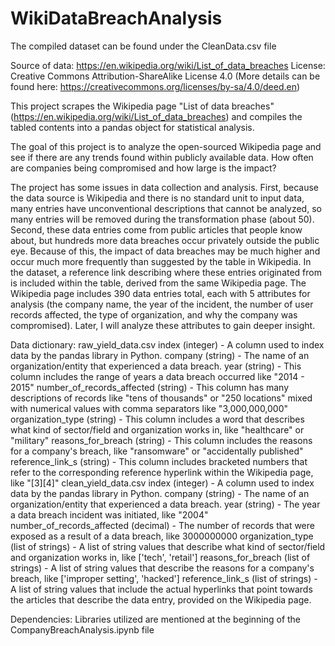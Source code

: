# WikiDataBreachAnalysis

The compiled dataset can be found under the CleanData.csv file

Source of data: https://en.wikipedia.org/wiki/List_of_data_breaches
License: Creative Commons Attribution-ShareAlike License 4.0 (More details can be found here: https://creativecommons.org/licenses/by-sa/4.0/deed.en)

This project scrapes the Wikipedia page "List of data breaches" (https://en.wikipedia.org/wiki/List_of_data_breaches) and compiles the tabled contents into a pandas object for statistical analysis.

The goal of this project is to analyze the open-sourced Wikipedia page and see if there are any trends found within publicly available data. How often are companies being compromised and how large is the impact?

The project has some issues in data collection and analysis. First, because the data source is Wikipedia and there is no standard unit to input data, many entries have unconventional descriptions that cannot be analyzed, so many entries will be removed during the transformation phase (about 50). Second, these data entries come from public articles that people know about, but hundreds more data breaches occur privately outside the public eye. Because of this, the impact of data breaches may be much higher and occur much more frequently than suggested by the table in Wikipedia. In the dataset, a reference link describing where these entries originated from is included within the table, derived from the same Wikipedia page. The Wikipedia page includes 390 data entries total, each with 5 attributes for analysis (the company name, the year of the incident, the number of user records affected, the type of organization, and why the company was compromised). Later, I will analyze these attributes to gain deeper insight.

Data dictionary:
raw_yield_data.csv
  index (integer) - A column used to index data by the pandas library in Python.
  company (string) - The name of an organization/entity that experienced a data breach.
  year (string) - This column includes the range of years a data breach occurred like "2014 - 2015"
  number_of_records_affected (string) - This column has many descriptions of records like "tens of thousands" or "250 locations" mixed with numerical values with comma separators like "3,000,000,000"
  organization_type (string) - This column includes a word that describes what kind of sector/field and organization works in, like "healthcare" or "military"
  reasons_for_breach (string) - This column includes the reasons for a company's breach, like "ransomware" or "accidentally published"
  reference_link_s (string) - This column includes bracketed numbers that refer to the corresponding reference hyperlink within the Wikipedia page, like "[3][4]"
clean_yield_data.csv
  index (integer) - A column used to index data by the pandas library in Python.
  company (string) - The name of an organization/entity that experienced a data breach.
  year (string) - The year a data breach incident was initiated, like "2004"
  number_of_records_affected (decimal) - The number of records that were exposed as a result of a data breach, like 3000000000
  organization_type (list of strings) - A list of string values that describe what kind of sector/field and organization works in, like ['tech', 'retail']
  reasons_for_breach (list of strings) - A list of string values that describe the reasons for a company's breach, like ['improper setting', 'hacked']
  reference_link_s (list of strings) - A list of string values that include the actual hyperlinks that point towards the articles that describe the data entry, provided on the Wikipedia page.

Dependencies: Libraries utilized are mentioned at the beginning of the CompanyBreachAnalysis.ipynb file
